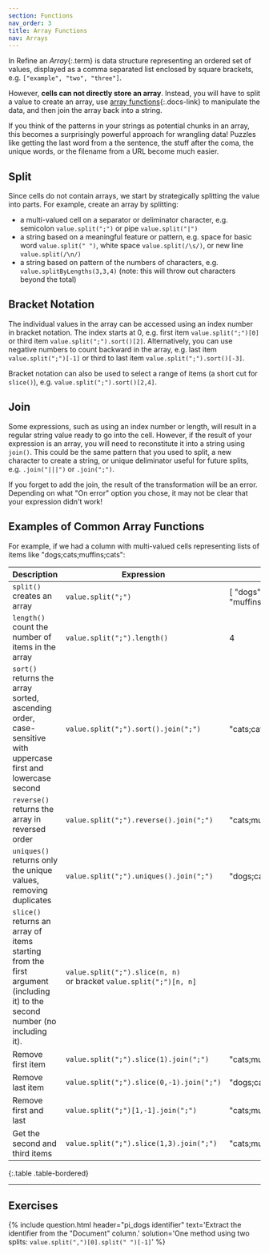 ```yaml
---
section: Functions
nav_order: 3
title: Array Functions
nav: Arrays
---
```


In Refine an *Array*{:.term} is data structure representing an ordered set of values, displayed as a comma separated list enclosed by square brackets, e.g. `["example", "two", "three"]`.

However, **cells can not directly store an array**.
Instead, you will have to split a value to create an array, use [array functions](https://openrefine.org/docs/manual/grelfunctions#array-functions){:.docs-link} to manipulate the data, and then join the array back into a string. 

If you think of the patterns in your strings as potential chunks in an array, this becomes a surprisingly powerful approach for wrangling data!
Puzzles like getting the last word from a the sentence, the stuff after the coma, the unique words, or the filename from a URL become much easier.

## Split

Since cells do not contain arrays, we start by strategically splitting the value into parts.
For example, create an array by splitting:

- a multi-valued cell on a separator or deliminator character, e.g. semicolon `value.split(";")` or pipe `value.split("|")`
- a string based on a meaningful feature or pattern, e.g. space for basic word `value.split(" ")`, white space `value.split(/\s/)`, or new line `value.split(/\n/)`
- a string based on pattern of the numbers of characters, e.g. `value.splitByLengths(3,3,4)` (note: this will throw out characters beyond the total)

## Bracket Notation

The individual values in the array can be accessed using an index number in bracket notation. 
The index starts at 0, e.g. first item `value.split(";")[0]` or third item `value.split(";").sort()[2]`.
Alternatively, you can use negative numbers to count backward in the array, e.g. last item `value.split(";")[-1]` or third to last item `value.split(";").sort()[-3]`.

Bracket notation can also be used to select a range of items (a short cut for `slice()`), e.g. `value.split(";").sort()[2,4]`.

## Join 

Some expressions, such as using an index number or length, will result in a regular string value ready to go into the cell. 
However, if the result of your expression is an array, you will need to reconstitute it into a string using `join()`. 
This could be the same pattern that you used to split, a new character to create a string, or unique deliminator useful for future splits, e.g. `.join("|||")` or `.join(";")`. 

If you forget to add the join, the result of the transformation will be an error. Depending on what "On error" option you chose, it may not be clear that your expression didn't work!

## Examples of Common Array Functions

For example, if we had a column with multi-valued cells representing lists of items like "dogs;cats;muffins;cats": 

| Description | Expression | Output |
| --- | --- | --- |
| `split()` creates an array | `value.split(";")` | [ "dogs", "cats", "muffins", "cats" ] |
| `length()` count the number of items in the array | `value.split(";").length()` | 4 |
| `sort()` returns the array sorted, ascending order, case-sensitive with uppercase first and lowercase second | `value.split(";").sort().join(";")` | "cats;cats;dogs;muffins" |
| `reverse()` returns the array in reversed order | `value.split(";").reverse().join(";")` | "cats;muffins;cats;dogs" |
| `uniques()` returns only the unique values, removing duplicates | `value.split(";").uniques().join(";")` | "dogs;cats;muffins" |
| `slice()` returns an array of items starting from the first argument (including it) to the second number (no including it). | `value.split(";").slice(n, n)` <br>or bracket `value.split(";")[n, n]` | |
| Remove first item | `value.split(";").slice(1).join(";")` | "cats;muffins;cats" |
| Remove last item | `value.split(";").slice(0,-1).join(";")` | "dogs;cats;muffins" |
| Remove first and last | `value.split(";")[1,-1].join(";")` | "cats;muffins" |
| Get the second and third items | `value.split(";").slice(1,3).join(";")` | "cats;muffins" |
{:.table .table-bordered}

-------------

## Exercises 

{% include question.html header="pi_dogs identifier"
text='Extract the identifier from the "Document" column.'
solution='One method using two splits: `value.split(",")[0].split(" ")[-1]`' %}
